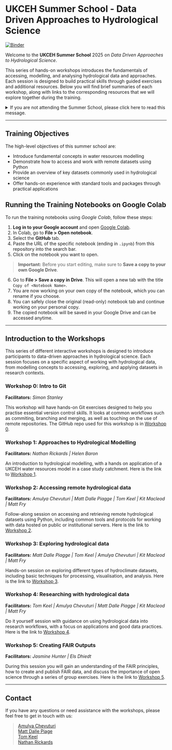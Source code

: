 # UKCEH Summer School - Data Driven Approaches to Hydrological Science
[![Binder](https://gesis.mybinder.org/badge_logo.svg)](https://gesis.mybinder.org/v2/gh/NERC-CEH/UKCEH_Summer_School/main)

Welcome to the **UKCEH Summer School** 2025 on *Data Driven Approaches to Hydrological Science*. 

This series of hands-on workshops introduces the fundamentals of accessing, modelling, and analysing hydrological data and approaches. Each session is designed to build practical skills through guided exercises and additional resources. Below you will find brief summaries of each workshop, along with links to the corresponding resources that we will explore together during the training.

<details>
    <summary>If you are not attending the Summer School, please click here to read this message.</summary>
These notebooks were developed for the UKCEH Summer School and are intended to be used interactively during the training sessions. The materials are designed to be run on <a href=https://colab.google/>Google Colab</a>, which allows you to get started quickly without any local setup. Alternatively, they can be run <a href="https://gesis.mybinder.org/v2/gh/NERC-CEH/UKCEH_Summer_School/main">using Binder</a>.
  
However, you are very welcome to explore the notebooks at your own pace and on a different platform of your choice, as long as the required packages are installed correctly. This repository includes a requirements.txt file listing the necessary packages for the various workshops. You can install all required packages using the following command:

   > !python -m pip install -r requirements.txt

If you would like help setting up the environment on your local machine or another platform, we are happy to provide support. 
</details>

---

## Training Objectives
The high-level objectives of this summer school are:
- Introduce fundamental concepts in water resources modelling
- Demonstrate how to access and work with remote datasets using Python
- Provide an overview of key datasets commonly used in hydrological science
- Offer hands-on experience with standard tools and packages through practical applications

## Running the Training Notebooks on Google Colab
To run the training notebooks using *Google Colab*, follow these steps:
1. **Log in to your Google account** and open [Google Colab](https://colab.research.google.com/).
2. In Colab, go to **File > Open notebook**.
3. Select the **GitHub** tab.
4. Paste the URL of the specific notebook (ending in `.ipynb`) from this repository into the search bar.
5. Click on the notebook you want to open.

> **Important:** Before you start editing, make sure to **Save a copy to your own Google Drive**.

6. Go to **File > Save a copy in Drive**. This will open a new tab with the title `Copy of <Notebook Name>`.
7. You are now working on your own copy of the notebook, which you can rename if you choose.
8. You can safely close the original (read-only) notebook tab and continue working on your personal copy.
9. The copied notebook will be saved in your Google Drive and can be accessed anytime.

---

## Introduction to the Workshops
This series of different interactive workshops is designed to introduce participants to data-driven approaches in hydrological science. Each session focuses on a specific aspect of working with hydrological data, from modelling concepts to accessing, exploring, and applying datasets in research contexts.

### Workshop 0: Intro to Git
**Facilitators:** *Simon Stanley*

This workshop will have hands-on Git exercises designed to help you practise essential version control skills. It looks at common workflows such as commiting, branching and merging, as well as touching on the use of remote repositories. The GitHub repo used for this workshop is in [Workshop 0](https://github.com/NERC-CEH/intro-to-git-exercises).

### Workshop 1: Approaches to Hydrological Modelling
**Facilitators:** *Nathan Rickards | Helen Baron*

An introduction to hydrological modelling, with a hands on application of a UKCEH water resources model in a case study catchment. Here is the link to [Workshop 1](https://github.com/NERC-CEH/UKCEH_Summer_School/blob/main/Workshop_1/summer_school_hydro_modelling_2025_v1.ipynb).


### Workshop 2: Accessing remote hydrological data
**Facilitators:** *Amulya Chevuturi | Matt Dalle Piagge | Tom Keel | Kit Macleod | Matt Fry*

Follow-along session on accessing and retrieving remote hydrological datasets using Python, including common tools and protocols for working with data hosted on public or institutional servers. Here is the link to [Workshop 2](https://github.com/NERC-CEH/UKCEH_Summer_School/blob/main/Workshop_2/Workshop_2_remote_data_access.ipynb).


### Workshop 3: Exploring hydrological data
**Facilitators:** *Matt Dalle Piagge | Tom Keel | Amulya Chevuturi | Kit Macleod | Matt Fry*

Hands-on session on exploring different types of hydroclimate datasets, including basic techniques for processing, visualisation, and analysis. Here is the link to [Workshop 3](https://github.com/NERC-CEH/UKCEH_Summer_School/tree/main/Workshop_3).


### Workshop 4: Researching with hydrological data
**Facilitators:** *Tom Keel | Amulya Chevuturi | Matt Dalle Piagge | Kit Macleod | Matt Fry*

Do it yourself session with guidance on using hydrological data into research workflows, with a focus on applications and good data practices. Here is the link to [Workshop 4](https://github.com/NERC-CEH/UKCEH_Summer_School/tree/main/Workshop_4).

### Workshop 5: Creating FAIR Outputs
**Facilitators:** *Jasmine Hunter | Els Dhiedt*

During this session you will gain an understanding of the FAIR principles, how to create and publish FAIR data, and discuss the importance of open science through a series of group exercises. Here is the link to [Workshop 5](https://github.com/NERC-CEH/UKCEH_Summer_School/tree/main/Workshop_5).

---

## Contact
If you have any questions or need assistance with the workshops, please feel free to get in touch with us:

> [Amulya Chevuturi](mailto:amuche@ceh.ac.uk)  
> [Matt Dalle Piage](mailto:matbro@ceh.ac.uk)  
> [Tom Keel](mailto:tomkee@ceh.ac.uk)  
> [Nathan Rickards](mailto:natric@ceh.ac.uk)


